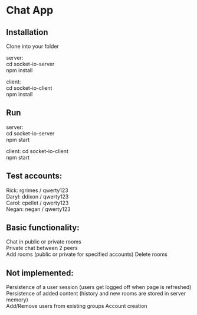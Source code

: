 # Chat App

## Installation

Clone into your folder  

server:  
cd socket-io-server  
npm install  

client:  
cd socket-io-client  
npm install  


## Run  

server:  
cd socket-io-server  
npm start  

client:
cd socket-io-client  
npm start  

## Test accounts:

Rick: rgrimes / qwerty123  
Daryl: ddixon / qwerty123  
Carol: cpellet / qwerty123  
Negan: negan / qwerty123  

## Basic functionality:
Chat in public or private rooms  
Private chat between 2 peers  
Add rooms (public or private for specified accounts)
Delete rooms

## Not implemented:
Persistence of a user session (users get logged off when page is refreshed)
Persistence of added content (history and new rooms are stored in server memory)  
Add/Remove users from existing groups
Account creation




